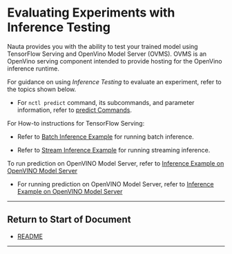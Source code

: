 # Evaluating Experiments with Inference Testing

Nauta provides you with the ability to test your trained model using TensorFlow Serving and OpenVino Model Server (OVMS).  OVMS is an OpenVino serving component intended to provide hosting for the OpenVino inference runtime.

For guidance on using _Inference Testing_ to evaluate an experiment, refer to the topics shown below.

- For `nctl predict` command, its subcommands, and parameter information, refer to [predict Commands](predict.md).

For How-to instructions for TensorFlow Serving:

- Refer to [Batch Inference Example](batch_inf_example.md) for running batch inference.

- Refer to [Stream Inference Example](streaming_inference.md) for running streaming inference.

To run prediction on OpenVINO Model Server, refer to [Inference Example on OpenVINO Model Server](openvino_inf.md)

* For running prediction on OpenVINO Model Server, refer to [Inference Example on OpenVINO Model Server](openvino_inf.md)

----------------------

## Return to Start of Document

* [README](../README.md)
----------------------
